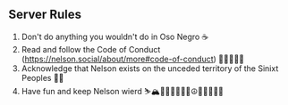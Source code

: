 ## Server Rules

1. Don't do anything you wouldn't do in Oso Negro ☕️
2. Read and follow the Code of Conduct (https://nelson.social/about/more#code-of-conduct) 💖🏳️‍⚧️🏳️‍🌈
3. Acknowledge that Nelson exists on the unceded territory of the Sinixt Peoples ✊🏿
4. Have fun and keep Nelson wierd ⛷🏔🛶🦄🧜🏾‍♀️💃☮️🧘🏽‍♀️✌🏼
